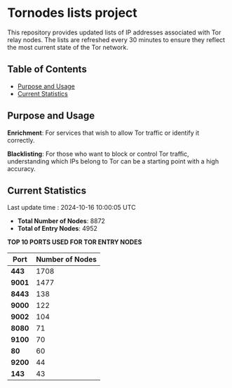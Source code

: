 # Tornodes lists project

This repository provides updated lists of IP addresses associated with Tor relay nodes. The lists are refreshed every 30 minutes to ensure they reflect the most current state of the Tor network.

## Table of Contents

- [Purpose and Usage](#purpose-and-usage)
- [Current Statistics](#current-statistics)


## Purpose and Usage

**Enrichment**: For services that wish to allow Tor traffic or identify it correctly.

**Blacklisting**: For those who want to block or control Tor traffic, understanding which IPs belong to Tor can be a starting point with a high accuracy.

## Current Statistics

Last update time : 2024-10-16 10:00:05 UTC

- **Total Number of Nodes**: 8872
- **Total of Entry Nodes**: 4952

**TOP 10 PORTS USED FOR TOR ENTRY NODES**

| **Port** | **Number of Nodes** |
|------|-----------------|
| **443**   | 1708  |
| **9001**   | 1477  |
| **8443**   | 138  |
| **9000**   | 122  |
| **9002**   | 104  |
| **8080**   | 71  |
| **9100**   | 70  |
| **80**   | 60  |
| **9200**   | 44  |
| **143**   | 43  |


